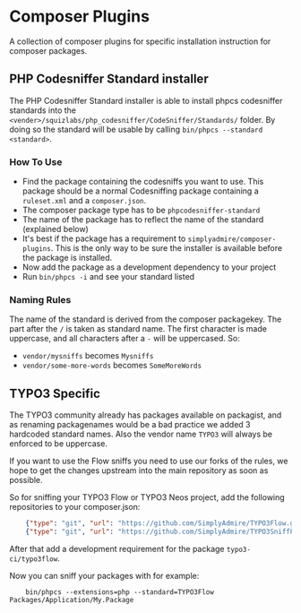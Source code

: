 Composer Plugins
================

A collection of composer plugins for specific installation instruction
for composer packages.

PHP Codesniffer Standard installer
----------------------------------

The PHP Codesniffer Standard installer is able to install phpcs codesniffer
standards into the `<vender>/squizlabs/php_codesniffer/CodeSniffer/Standards/`
folder. By doing so the standard will be usable by calling `bin/phpcs --standard <standard>`.

### How To Use

* Find the package containing the codesniffs you want to use. This package should be
  a normal Codesniffing package containing a `ruleset.xml` and a `composer.json`.
* The composer package type has to be `phpcodesniffer-standard`
* The name of the package has to reflect the name of the standard (explained below)
* It's best if the package has a requirement to `simplyadmire/composer-plugins`. This
  is the only way to be sure the installer is available before the package is installed.
* Now add the package as a development dependency to your project
* Run `bin/phpcs -i` and see your standard listed

### Naming Rules

The name of the standard is derived from the composer packagekey. The part after the `/`
is taken as standard name. The first character is made uppercase, and all characters after
a `-` will be uppercased. So:

* `vendor/mysniffs` becomes `Mysniffs`
* `vendor/some-more-words` becomes `SomeMoreWords`

TYPO3 Specific
--------------

The TYPO3 community already has packages available on packagist, and as renaming packagenames
would be a bad practice we added 3 hardcoded standard names. Also the vendor name `TYPO3` will
always be enforced to be uppercase.

If you want to use the Flow sniffs you need to use our forks of the rules, we hope to get the
changes upstream into the main repository as soon as possible.

So for sniffing your TYPO3 Flow or TYPO3 Neos project, add the following repositories to your
composer.json:

```json
	{"type": "git", "url": "https://github.com/SimplyAdmire/TYPO3Flow.git"},
	{"type": "git", "url": "https://github.com/SimplyAdmire/TYPO3SniffPool.git"}
```

After that add a development requirement for the package `typo3-ci/typo3flow`.

Now you can sniff your packages with for example:

```
	bin/phpcs --extensions=php --standard=TYPO3Flow Packages/Application/My.Package
```